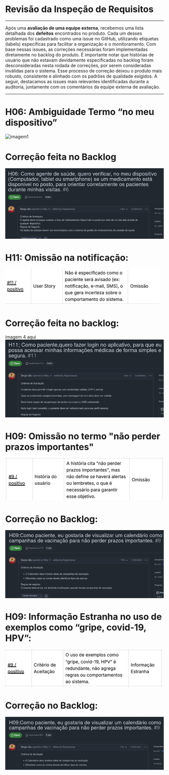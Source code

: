 # Revisão da Inspeção de Requisitos

---

Após uma **avaliação de uma equipe externa**, recebemos uma lista detalhada dos **defeitos** encontrados no produto. Cada um desses problemas foi cadastrado como uma issue no GitHub, utilizando etiquetas (labels) específicas para facilitar a organização e o monitoramento. Com base nessas issues, as correções necessárias foram implementadas diretamente no backlog do produto. É importante notar que histórias de usuário que não estavam devidamente especificadas no backlog foram desconsideradas nesta rodada de correções, por serem consideradas inválidas para o sistema. Esse processo de correção deixou o produto mais robusto, consistente e alinhado com os padrões de qualidade exigidos. A seguir, destacamos as issues mais relevantes identificadas durante a auditoria, juntamente com os comentários da equipe externa de avaliação.

---
# H06: Ambiguidade Termo “no meu dispositivo”
![imagem1](https://github.com/user-attachments/assets/d4848d10-d560-4a22-b212-3a69f929aa95)


# Correção feita no Backlog 
![Imagem de exemplo](imagem2.jpg)

# H11: Omissão na notificação:
![Imagem de exemplo](imagem3.jpg)
# Correção feita no backlog: 
imagem 4 aqui
![Imagem de exemplo](imagem4.jpg)
# H09: Omissão no termo  "não perder prazos importantes"
![Imagem de exemplo](imagem5.jpg) 
# Correção no Backlog: 
![Imagem de exemplo](imagem6.jpg)

# H09: Informação Estranha no uso de exemplos como “gripe, covid-19, HPV”:
![Imagem de exemplo](imagem7.jpg)
# Correção no Backlog:
![Imagem de exemplo](imagem8.jpg)


